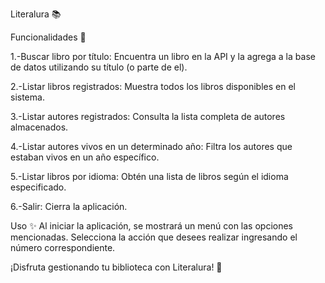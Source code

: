 Literalura 📚

Funcionalidades 🚀

1.-Buscar libro por título: Encuentra un libro en la API y la agrega a la base de datos utilizando su título (o parte de el).

2.-Listar libros registrados: Muestra todos los libros disponibles en el sistema.

3.-Listar autores registrados: Consulta la lista completa de autores almacenados.

4.-Listar autores vivos en un determinado año: Filtra los autores que estaban vivos en un año específico.

5.-Listar libros por idioma: Obtén una lista de libros según el idioma especificado.

6.-Salir: Cierra la aplicación.

Uso ✨
Al iniciar la aplicación, se mostrará un menú con las opciones mencionadas. Selecciona la acción que desees realizar ingresando el número correspondiente.

¡Disfruta gestionando tu biblioteca con Literalura! 📖
